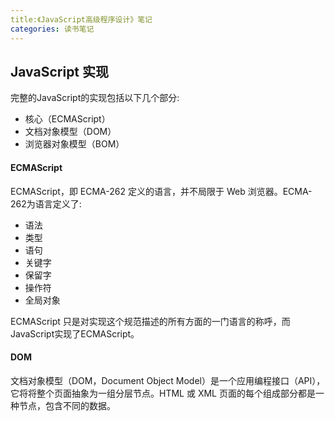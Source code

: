 ```yaml
---
title:《JavaScript高级程序设计》笔记
categories: 读书笔记
---
```


## JavaScript 实现

完整的JavaScript的实现包括以下几个部分:

- 核心（ECMAScript）
- 文档对象模型（DOM）
- 浏览器对象模型（BOM）

#### ECMAScript

ECMAScript，即 ECMA-262 定义的语言，并不局限于 Web 浏览器。ECMA-262为语言定义了:

- 语法
- 类型
- 语句
- 关键字
- 保留字
- 操作符
- 全局对象

ECMAScript 只是对实现这个规范描述的所有方面的一门语言的称呼，而JavaScript实现了ECMAScript。

#### DOM

文档对象模型（DOM，Document Object Model）是一个应用编程接口（API），它将将整个页面抽象为一组分层节点。HTML 或 XML 页面的每个组成部分都是一种节点，包含不同的数据。
